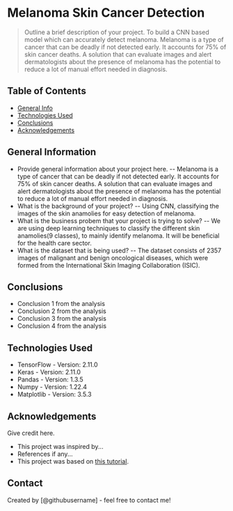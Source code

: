 # Melanoma Skin Cancer Detection
> Outline a brief description of your project.
> To build a CNN based model which can accurately detect melanoma. Melanoma is a type of cancer that can be deadly if not detected early. It accounts for 75% of skin cancer deaths. A solution that can evaluate images and alert dermatologists about the presence of melanoma has the potential to reduce a lot of manual effort needed in diagnosis.


## Table of Contents
* [General Info](#general-information) 
* [Technologies Used](#technologies-used)
* [Conclusions](#conclusions)
* [Acknowledgements](#acknowledgements)

<!-- You can include any other section that is pertinent to your problem -->

## General Information
- Provide general information about your project here. -- Melanoma is a type of cancer that can be deadly if not detected early. It accounts for 75% of skin cancer deaths. A solution that can evaluate images and alert dermatologists about the presence of melanoma has the potential to reduce a lot of manual effort needed in diagnosis.
- What is the background of your project? -- Using CNN, classifying the images of the skin anamolies for easy detection of melanoma.
- What is the business probem that your project is trying to solve? -- We are using deep learning techniques to classify the different skin anamolies(9 classes), to mainly identify melanoma. It will be beneficial for the health care sector.
- What is the dataset that is being used? -- The dataset consists of 2357 images of malignant and benign oncological diseases, which were formed from the International Skin Imaging Collaboration (ISIC).

<!-- You don't have to answer all the questions - just the ones relevant to your project. -->

## Conclusions
- Conclusion 1 from the analysis
- Conclusion 2 from the analysis
- Conclusion 3 from the analysis
- Conclusion 4 from the analysis

<!-- You don't have to answer all the questions - just the ones relevant to your project. -->


## Technologies Used
- TensorFlow - Version: 2.11.0
- Keras - Version: 2.11.0
- Pandas - Version: 1.3.5
- Numpy - Version: 1.22.4
- Matplotlib - Version: 3.5.3


<!-- As the libraries versions keep on changing, it is recommended to mention the version of library used in this project -->

## Acknowledgements
Give credit here.
- This project was inspired by... 
- References if any...
- This project was based on [this tutorial](https://www.example.com).


## Contact
Created by [@githubusername] - feel free to contact me!


<!-- Optional -->
<!-- ## License -->
<!-- This project is open source and available under the [... License](). -->

<!-- You don't have to include all sections - just the one's relevant to your project -->